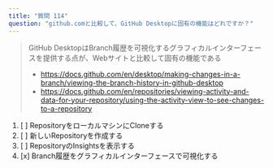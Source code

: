 ```yaml
---
title: "質問 114"
question: "github.comと比較して、GitHub Desktopに固有の機能はどれですか？"
---
```


> GitHub DesktopはBranch履歴を可視化するグラフィカルインターフェースを提供する点が、Webサイトと比較して固有の機能である
> - https://docs.github.com/en/desktop/making-changes-in-a-branch/viewing-the-branch-history-in-github-desktop
> - https://docs.github.com/en/repositories/viewing-activity-and-data-for-your-repository/using-the-activity-view-to-see-changes-to-a-repository


1. [ ] RepositoryをローカルマシンにCloneする
1. [ ] 新しいRepositoryを作成する
1. [ ] RepositoryのInsightsを表示する
1. [x] Branch履歴をグラフィカルインターフェースで可視化する